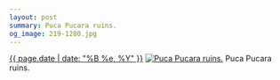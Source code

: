 ```yaml
---
layout: post
summary: Puca Pucara ruins.
og_image: 219-1280.jpg
---
```


<p>
  <time><a href="/219">{{ page.date | date: "%B %e, %Y" }}</a></time>
  <a href="/219"><img src="{{ site.assets_url }}/219-640.jpg" srcset="{{ site.assets_url }}/219-1280.jpg 1280w, {{ site.assets_url }}/219-960.jpg 960w, {{ site.assets_url }}/219-640.jpg 640w, {{ site.assets_url }}/219-320.jpg 320w" sizes="(min-width: 700px) 50vw, calc(100vw - 2rem)" alt="Puca Pucara ruins." /></a>
  <span>Puca Pucara ruins.</span>
</p>
